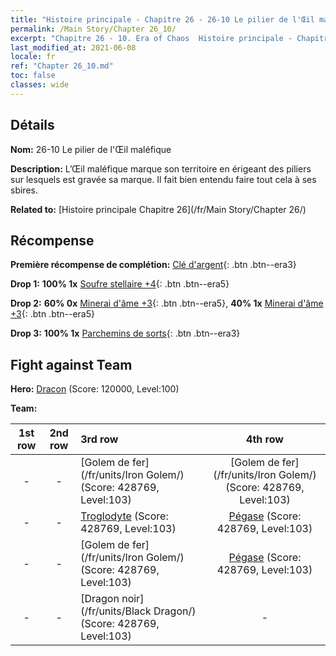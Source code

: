 ```yaml
---
title: "Histoire principale - Chapitre 26 - 26-10 Le pilier de l'Œil maléfique"
permalink: /Main Story/Chapter 26_10/
excerpt: "Chapitre 26 - 10. Era of Chaos  Histoire principale - Chapitre 26_10. 26-10 Le pilier de l'Œil maléfique"
last_modified_at: 2021-06-08
locale: fr
ref: "Chapter 26_10.md"
toc: false
classes: wide
---
```


## Détails

 **Nom:** 26-10 Le pilier de l'Œil maléfique

 **Description:** L’Œil maléfique marque son territoire en érigeant des piliers sur lesquels est gravée sa marque. Il fait bien entendu faire tout cela à ses sbires.

 **Related to:** [Histoire principale Chapitre 26](/fr/Main Story/Chapter 26/)

## Récompense

 **Première récompense de complétion:** [Clé d'argent](/ItemsFR/con_693/){: .btn .btn--era3}

 **Drop 1:** **100% 1x** [Soufre stellaire +4](/ItemsFR/mat_92/){: .btn .btn--era5}

 **Drop 2:** **60% 0x** [Minerai d'âme +3](/ItemsFR/mat_82/){: .btn .btn--era5}, **40% 1x** [Minerai d'âme +3](/ItemsFR/mat_82/){: .btn .btn--era5}

 **Drop 3:** **100% 1x** [Parchemins de sorts](/ItemsFR/con_694/){: .btn .btn--era3}


## Fight against Team
 **Hero:** [Dracon](/fr/heroes/Dracon/) (Score: 120000, Level:100)

 **Team:**


  | 1st row | 2nd row | 3rd row | 4th row |
  |:----:|:----:|:----|:----:|
  | - | - | [Golem de fer](/fr/units/Iron Golem/) (Score: 428769, Level:103)  | [Golem de fer](/fr/units/Iron Golem/) (Score: 428769, Level:103)  |
  | - | - | [Troglodyte](/fr/units/Troglodyte/) (Score: 428769, Level:103)  | [Pégase](/fr/units/Pegasus/) (Score: 428769, Level:103)  |
  | - | - | [Golem de fer](/fr/units/Iron Golem/) (Score: 428769, Level:103)  | [Pégase](/fr/units/Pegasus/) (Score: 428769, Level:103)  |
  | - | - | [Dragon noir](/fr/units/Black Dragon/) (Score: 428769, Level:103)  | - |


